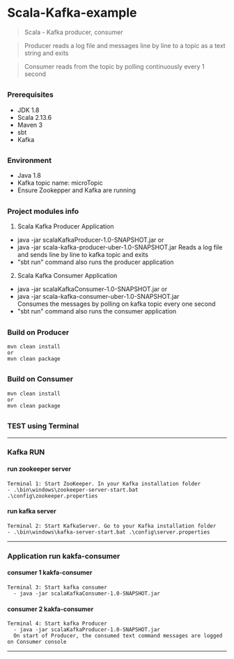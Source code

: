 # Scala-Kafka-example
> Scala - Kafka producer, consumer

> Producer reads a log file and messages line by line to a topic as a text string and exits

> Consumer reads from the topic by polling continuously every 1 second

##
### Prerequisites
- JDK 1.8
- Scala 2.13.6
- Maven 3
- sbt
- Kafka 

##
### Environment
- Java 1.8
- Kafka topic name: microTopic
- Ensure Zookepper and Kafka are running

##
### Project modules info
1. Scala Kafka Producer Application
  - java -jar scalaKafkaProducer-1.0-SNAPSHOT.jar
    or
  - java -jar scala-kafka-producer-uber-1.0-SNAPSHOT.jar
  Reads a log file and sends line by line to kafka topic and exits
  - "sbt run" command also runs the producer application 

2. Scala Kafka Consumer Application
  - java -jar scalaKafkaConsumer-1.0-SNAPSHOT.jar
	or
  - java -jar scala-kafka-consumer-uber-1.0-SNAPSHOT.jar	
	Consumes the messages by polling on kafka topic every one second
  - "sbt run" command also runs the consumer application
##
### Build on Producer
```
mvn clean install
or
mvn clean package

```
##
### Build on Consumer

```
mvn clean install
or
mvn clean package
```

##
### TEST using Terminal

---

### Kafka RUN
#### run zookeeper server
```
Terminal 1: Start ZooKeeper. In your Kafka installation folder
- .\bin\windows\zookeeper-server-start.bat .\config\zookeeper.properties
```
#### run kafka server
```
Terminal 2: Start KafkaServer. Go to your Kafka installation folder
- .\bin\windows\kafka-server-start.bat .\config\server.properties
```

---


### Application run kakfa-consumer

#### consumer 1 kakfa-consumer
```
Terminal 3: Start kafka consumer 
  - java -jar scalaKafkaConsumer-1.0-SNAPSHOT.jar
```

#### consumer 2 kakfa-consumer
```
Terminal 4: Start kafka Producer
  - java -jar scalaKafkaProducer-1.0-SNAPSHOT.jar
  On start of Producer, the consumed text command messages are logged on Consumer console
```


---